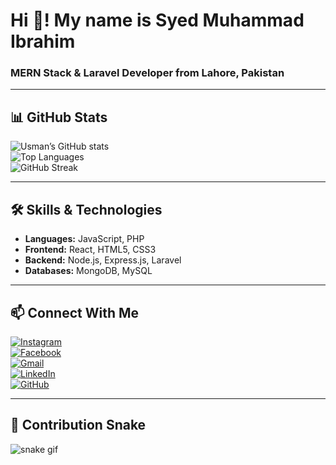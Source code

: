 # Hi 👋! My name is Syed Muhammad Ibrahim 
### MERN Stack & Laravel Developer from Lahore, Pakistan  

---

## 📊 GitHub Stats
![Usman’s GitHub stats](https://github-readme-stats.vercel.app/api?username=usmaniqbal2410&show_icons=true&theme=radical)  
![Top Languages](https://github-readme-stats.vercel.app/api/top-langs/?username=usmaniqbal2410&layout=compact&theme=radical)  
![GitHub Streak](https://github-readme-streak-stats.herokuapp.com/?user=usmaniqbal2410&theme=radical)

---

## 🛠 Skills & Technologies
- **Languages:** JavaScript, PHP  
- **Frontend:** React, HTML5, CSS3  
- **Backend:** Node.js, Express.js, Laravel  
- **Databases:** MongoDB, MySQL  

---

## 📫 Connect With Me  
[![Instagram](https://img.shields.io/badge/Instagram-E4405F?logo=instagram&logoColor=white)](https://instagram.com/your-username)  
[![Facebook](https://img.shields.io/badge/Facebook-1877F2?logo=facebook&logoColor=white)](https://facebook.com/your-username)  
[![Gmail](https://img.shields.io/badge/Gmail-D14836?logo=gmail&logoColor=white)](mailto:your-email@gmail.com)  
[![LinkedIn](https://img.shields.io/badge/LinkedIn-0077B5?logo=linkedin&logoColor=white)](https://linkedin.com/in/your-profile)  
[![GitHub](https://img.shields.io/badge/GitHub-100000?logo=github&logoColor=white)](https://github.com/usmaniqbal2410)  

---

## 🐍 Contribution Snake
![snake gif](https://github.com/usmaniqbal2410/usmaniqbal2410/blob/output/github-contribution-grid-snake.gif)
